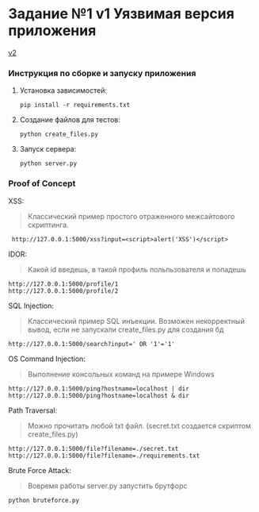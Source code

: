 # Задание №1 v1 Уязвимая версия приложения
[v2](https://github.com/ptichkin0/Task1_2)


### Инструкция по сборке и запуску приложения

1. Установка зависимостей:

   ```
   pip install -r requirements.txt
   ```

2. Создание файлов для тестов:

   ```
   python create_files.py
   ```
   
3. Запуск сервера:

   ```
   python server.py
   ```
   
### Proof of Concept

XSS:
>Классический пример простого отраженного межсайтового скриптинга.
```
 http://127.0.0.1:5000/xss?input=<script>alert('XSS')</script>
```
IDOR:
>Какой id введешь, в такой профиль польльзователя и попадешь
```
http://127.0.0.1:5000/profile/1
http://127.0.0.1:5000/profile/2
```
SQL Injection:
>Классический пример SQL инъекции. Возможен некорректный вывод, если не запускали create_files.py для создания бд
```
http://127.0.0.1:5000/search?input=' OR '1'='1'
```

OS Command Injection:
>Выполнение консольных команд на примере Windows
```
http://127.0.0.1:5000/ping?hostname=localhost | dir
http://127.0.0.1:5000/ping?hostname=localhost & dir
```

Path Traversal:
>Можно прочитать любой txt файл. (secret.txt создается скриптом create_files.py)
```
http://127.0.0.1:5000/file?filename=./secret.txt
http://127.0.0.1:5000/file?filename=./requirements.txt
```
Brute Force Attack:
>Вовремя работы server.py запустить брутфорс
```
python bruteforce.py
```

